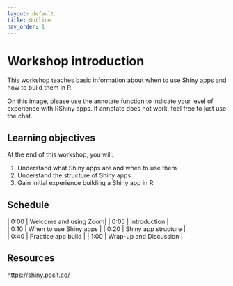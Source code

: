 ```yaml
---
layout: default
title: Outline
nav_order: 1
---
```

# Workshop introduction
This workshop teaches basic information about when to use Shiny apps and how to build them in R.

On this image, please use the annotate function to indicate your level of experience with RShiny apps. If annotate does not work, feel free to just use the chat. 

## Learning objectives

At the end of this workshop, you will:
1. Understand what Shiny apps are and when to use them
2. Understand the structure of Shiny apps
3. Gain initial experience building a Shiny app in R

## Schedule

| 0:00 | Welcome and using Zoom|
| 0:05 | Introduction |  
| 0:10 | When to use Shiny apps |
| 0:20 | Shiny app structure |   
| 0:40 | Practice app build |
| 1:00 | Wrap-up and Discussion |

## Resources
https://shiny.posit.co/

